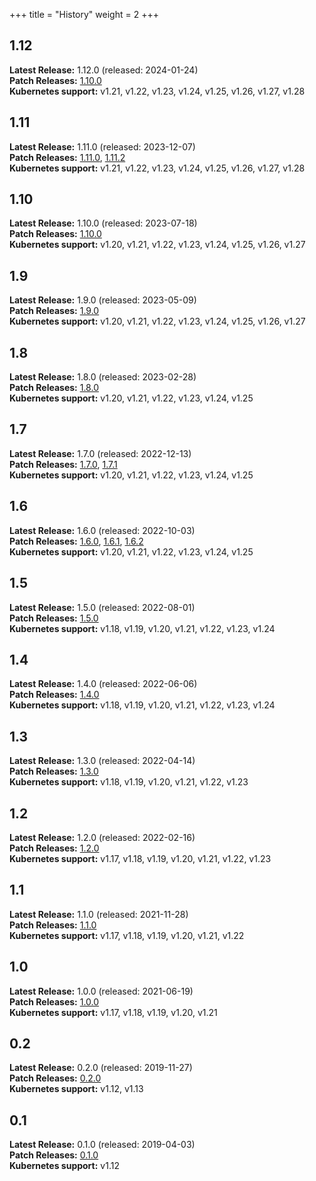 +++
title = "History"
weight = 2
+++

## 1.12

**Latest Release:** 1.12.0 (released: 2024-01-24)\
**Patch Releases:** [1.10.0](../v1.10.0)\
**Kubernetes support:**  v1.21, v1.22, v1.23, v1.24, v1.25, v1.26, v1.27, v1.28


## 1.11

**Latest Release:** 1.11.0 (released: 2023-12-07)\
**Patch Releases:** [1.11.0](../v1.11.0)\, [1.11.2](../v1.11.2)\
**Kubernetes support:**  v1.21, v1.22, v1.23, v1.24, v1.25, v1.26, v1.27, v1.28


## 1.10

**Latest Release:** 1.10.0 (released: 2023-07-18)\
**Patch Releases:** [1.10.0](../v1.10.0)\
**Kubernetes support:**  v1.20, v1.21, v1.22, v1.23, v1.24, v1.25, v1.26, v1.27

## 1.9

**Latest Release:** 1.9.0 (released: 2023-05-09)\
**Patch Releases:** [1.9.0](../v1.9.0)\
**Kubernetes support:**  v1.20, v1.21, v1.22, v1.23, v1.24, v1.25, v1.26, v1.27

## 1.8

**Latest Release:** 1.8.0 (released: 2023-02-28)\
**Patch Releases:** [1.8.0](../v1.8.0)\
**Kubernetes support:**  v1.20, v1.21, v1.22, v1.23, v1.24, v1.25

## 1.7

**Latest Release:** 1.7.0 (released: 2022-12-13)\
**Patch Releases:** [1.7.0](../v1.7.0), [1.7.1](../v1.7.1)\
**Kubernetes support:**  v1.20, v1.21, v1.22, v1.23, v1.24, v1.25

## 1.6

**Latest Release:** 1.6.0 (released: 2022-10-03)\
**Patch Releases:** [1.6.0](../v1.6.0), [1.6.1](../v1.6.1),  [1.6.2](../v1.6.2)\
**Kubernetes support:**  v1.20, v1.21, v1.22, v1.23, v1.24, v1.25

## 1.5

**Latest Release:** 1.5.0 (released: 2022-08-01)\
**Patch Releases:** [1.5.0](../v1.5.0)\
**Kubernetes support:**  v1.18, v1.19, v1.20, v1.21, v1.22, v1.23, v1.24

## 1.4

**Latest Release:** 1.4.0 (released: 2022-06-06)\
**Patch Releases:** [1.4.0](../v1.4.0)\
**Kubernetes support:**  v1.18, v1.19, v1.20, v1.21, v1.22, v1.23, v1.24


## 1.3

**Latest Release:** 1.3.0 (released: 2022-04-14)\
**Patch Releases:** [1.3.0](../v1.3.0)\
**Kubernetes support:**  v1.18, v1.19, v1.20, v1.21, v1.22, v1.23

## 1.2

**Latest Release:** 1.2.0 (released: 2022-02-16)\
**Patch Releases:** [1.2.0](../v1.2.0)\
**Kubernetes support:**  v1.17, v1.18, v1.19, v1.20, v1.21, v1.22, v1.23

## 1.1

**Latest Release:** 1.1.0 (released: 2021-11-28)\
**Patch Releases:** [1.1.0](../v1.1.0)\
**Kubernetes support:**  v1.17, v1.18, v1.19, v1.20, v1.21, v1.22

## 1.0

**Latest Release:** 1.0.0 (released: 2021-06-19)\
**Patch Releases:** [1.0.0](../v1.0.0)\
**Kubernetes support:**  v1.17, v1.18, v1.19, v1.20, v1.21

## 0.2

**Latest Release:** 0.2.0 (released: 2019-11-27)\
**Patch Releases:** [0.2.0](../v0.2.0)\
**Kubernetes support:**  v1.12, v1.13

## 0.1

**Latest Release:** 0.1.0 (released: 2019-04-03)\
**Patch Releases:** [0.1.0](../v0.1.0)\
**Kubernetes support:**  v1.12